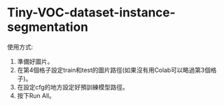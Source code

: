 # Tiny-VOC-dataset-instance-segmentation

使用方式:
  1. 準備好圖片。
  2. 在第4個格子設定train和test的圖片路徑(如果沒有用Colab可以略過第3個格子)。
  3. 在設定cfg的地方設定好預訓練模型路徑。
  4. 按下Run All。
